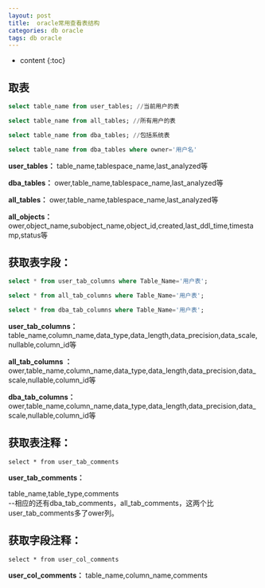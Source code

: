 ```yaml
---
layout: post
title:  oracle常用查看表结构
categories: db oracle
tags: db oracle
---
```


* content
{:toc}

## 取表

```sql
select table_name from user_tables; //当前用户的表       

select table_name from all_tables; //所有用户的表   

select table_name from dba_tables; //包括系统表

select table_name from dba_tables where owner='用户名'
```

**user_tables：**
    table_name,tablespace_name,last_analyzed等

**dba_tables：**
    ower,table_name,tablespace_name,last_analyzed等

**all_tables：**
    ower,table_name,tablespace_name,last_analyzed等

  **all_objects：**
    ower,object_name,subobject_name,object_id,created,last_ddl_time,timestamp,status等

## 获取表字段：
```sql
select * from user_tab_columns where Table_Name='用户表';

select * from all_tab_columns where Table_Name='用户表';

select * from dba_tab_columns where Table_Name='用户表';
```
  **user_tab_columns：**
    table_name,column_name,data_type,data_length,data_precision,data_scale,nullable,column_id等

  **all_tab_columns ：**
    ower,table_name,column_name,data_type,data_length,data_precision,data_scale,nullable,column_id等

  **dba_tab_columns：**
    ower,table_name,column_name,data_type,data_length,data_precision,data_scale,nullable,column_id等

## 获取表注释：
```
select * from user_tab_comments
```
**user_tab_comments：**

table_name,table_type,comments  
--相应的还有dba_tab_comments，all_tab_comments，这两个比user_tab_comments多了ower列。

## 获取字段注释：
```
select * from user_col_comments
```

**user_col_comments：**
table_name,column_name,comments
